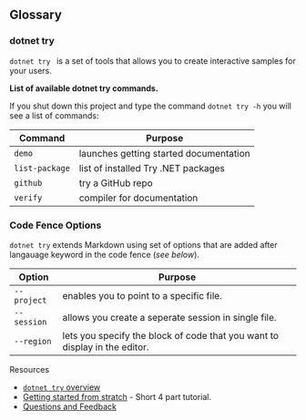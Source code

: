 ## Glossary 

### dotnet try
`dotnet try ` is a set of tools that allows you to create interactive samples for your users.

**List of available dotnet try commands.**

If you shut down this project and type the command `dotnet try -h` you will see a list of commands:

|Command   |Purpose   |
|---|---|
|`demo`|launches getting started documentation|
|`list-package`|list of installed Try .NET packages|
|`github`|try a GitHub repo|
| `verify`|compiler for documentation|

### Code Fence Options
`dotnet try` extends Markdown using set of options that are added after langauage keyword in the code fence (*see below*).

|Option   |Purpose   |
|---|---|
|`--project`   |enables you to point to a specific file. |
| `--session`  | allows you create a seperate session in single file. |  
|  `--region` |lets you specify the block of code that you want to display in the editor.   |  

Resources

- [`dotnet try` overview](./QuickStart.md)
- [Getting started from stratch](./Introduction.md) - Short 4 part tutorial. 
- [Questions and Feedback](https://teams.microsoft.com/l/channel/19%3a32c2f8c34d4b4136b4adf554308363fc%40thread.skype/Try%2520.NET?groupId=fdff90ed-0b3b-4caa-a30a-efb4dd47665f&tenantId=72f988bf-86f1-41af-91ab-2d7cd011db47)

